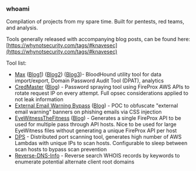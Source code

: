 ### whoami

Compilation of projects from my spare time. Built for pentests, red teams, and analysis. 

Tools generally released with accompanying blog posts, can be found here: [https://whynotsecurity.com/tags/#knavesec](https://whynotsecurity.com/tags/#knavesec)


Tool list:

* [Max](https://github.com/knavesec/Max) ([Blog1](https://whynotsecurity.com/blog/max/)) ([Blog2](https://whynotsecurity.com/blog/max2/)) ([Blog3](https://whynotsecurity.com/blog/max3/))- BloodHound utility tool for data import/export, Domain Password Audit Tool (DPAT), analytics
* [CredMaster](https://github.com/knavesec/CredMaster) ([Blog](https://whynotsecurity.com/blog/credmaster/)) - Password spraying tool using FireProx AWS APIs to rotate request IP on every attempt. Full opsec considerations applied to not leak information
* [External Email Warning Bypass](https://gist.github.com/knavesec/570ddd0cd7e00d02e87121576a677b59) ([Blog](https://whynotsecurity.com/blog/external-email-warning-bypass/)) - POC to obfuscate "external email warning" banners on phishing emails via CSS injection
* [EyeWitnessTheFitness](https://github.com/knavesec/EyeWitnessTheFitness) ([Blog](https://whynotsecurity.com/blog/eyewitnessthefitness/)) - Generates a single FireProx API to be used for multiple pass through API hosts. Nice to be used for large EyeWitness files without generating a unique FireProx API per host
* [DPS](https://github.com/knavesec/DPS) - Distributed port scanning tool, generates high number of AWS Lambdas with unique IPs to scan hosts. Configurable to sleep between scan hosts to bypass scan prevention
* [Reverse-DNS-Info](https://github.com/knavesec/Reverse-DNS-Info) - Reverse search WHOIS records by keywords to enumerate potential alternate client root domains

